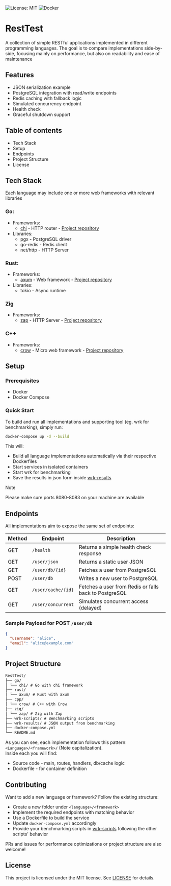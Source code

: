 ![License: MIT](https://img.shields.io/badge/License-MIT-yellow.svg)
![Docker](https://img.shields.io/badge/docker-ready-blue)

# RestTest
A collection of simple RESTful applications implemented in different programming languages. The goal is to compare implementations side-by-side, focusing mainly on performance, but also on readability and ease of maintenance

## Features
- JSON serialization example
- PostgreSQL integration with read/write endpoints
- Redis caching with fallback logic
- Simulated concurrency endpoint
- Health check
- Graceful shutdown support

## Table of contents
- Tech Stack
- Setup
- Endpoints
- Project Structure
- License

## Tech Stack

Each language may include one or more web frameworks with relevant libraries

### Go:
- Frameworks:
    - [chi](Go/chi) - HTTP router - [Project repository](https://github.com/go-chi/chi)
- Libraries:
    - pgx - PostgreSQL driver
    - go-redis - Redis client
    - net/http - HTTP Server
### Rust:
- Frameworks:
    - [axum](Rust/axum) - Web framework - [Project repository](https://github.com/tokio-rs/axum)
- Libraries:
    - tokio - Async runtime

### Zig
- Frameworks:
    - [zap](Zig/zap) - HTTP Server - [Project repository](https://github.com/zigzap/zap)

### C++
- Frameworks:
    - [crow](C++/crow) - Micro web framework - [Project repository](https://github.com/CrowCpp/Crow)

## Setup
### Prerequisites
- Docker
- Docker Compose

### Quick Start
To build and run all implementations and supporting tool (eg. wrk for benchmarking), simply run:
```bash
docker-compose up -d --build
```
This will:
- Build all language implementations automatically via their respective Dockerfiles
- Start services in isolated containers
- Start wrk for benchmarking
- Save the results in json form inside [wrk-results](wrk-results)
> [!NOTE]
> Please make sure ports 8080-8083 on your machine are available

## Endpoints
All implementations aim to expose the same set of endpoints:

| Method | Endpoint           | Description                                           |
|--------|--------------------|-------------------------------------------------------|
| GET    | `/health`          | Returns a simple health check response                |
| GET    | `/user/json`       | Returns a static user JSON                            |
| GET    | `/user/db/{id}`    | Fetches a user from PostgreSQL                        |
| POST   | `/user/db`         | Writes a new user to PostgreSQL                       |
| GET    | `/user/cache/{id}` | Fetches a user from Redis or falls back to PostgreSQL |
| GET    | `/user/concurrent` | Simulates concurrent access (delayed)                 |

### Sample Payload for POST `/user/db`
```json
{
  "username": "alice",
  "email": "alice@example.com"
}
```

## Project Structure
```markdown
RestTest/
├── go/
│ └── chi/ # Go with chi framework
├── rust/
│ └── axum/ # Rust with axum
├── cpp/
│ └── crow/ # C++ with Crow
├── zig/
│ └── zap/ # Zig with Zap
├── wrk-scripts/ # Benchmarking scripts
├── wrk-results/ # JSON output from benchmarking
├── docker-compose.yml
└── README.md
```
As you can see, each implementation follows this pattern: `<Language>/<framework>/` (Note capitalization). \
Inside each you will find:
- Source code - main, routes, handlers, db/cache logic
- Dockerfile - for container definition

## Contributing
Want to add a new language or framework? Follow the existing structure:

- Create a new folder under `<language>/<framework>`
- Implement the required endpoints with matching behavior
- Use a Dockerfile to build the service
- Update `docker-compose.yml` accordingly
- Provide your benchmarking scripts in [wrk-scripts](wrk-scripts) following the other scripts' behavior

PRs and issues for performance optimizations or project structure are also welcome!

## License
This project is licensed under the MIT license. See [LICENSE](LICENSE) for details.